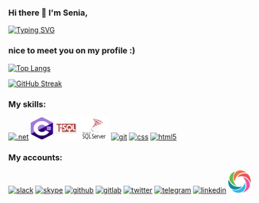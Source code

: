 ### Hi there 👋 I'm Senia,

[![Typing SVG](https://readme-typing-svg.demolab.com/?lines=Software+engineer;IT+specialist;.NET+Developer;Systems+Analyst&color=95a7ef&center=true)](https://git.io/typing-svg)
<!--[![Typing SVG](https://readme-typing-svg.demolab.com/?lines=2+years+experience;0.5+year+experience;10+years+experience&color=95a7ef&center=true)](https://git.io/typing-svg)-->
### nice to meet you on my profile :)

[![Top Langs](https://github-readme-stats-git-masterrstaa-rickstaa.vercel.app/api/top-langs/?username=senia1&layout=compact&langs_count=10)](https://github.com/anuraghazra/github-readme-stats)

[![GitHub Streak](https://streak-stats.demolab.com/?user=senia1&theme=radical)](https://git.io/streak-stats)

<h3>My skills:</h3>

  <a href="https://dotnet.microsoft.com/en-us/" target="_blank" rel="noreferrer"><img src="https://www.vectorlogo.zone/logos/dotnet/dotnet-vertical.svg" alt=".net" width="45" height="45"/></a> 
  <a href="https://microsoft.com" target="_blank" rel="noreferrer"><img src="images/see_sharp.svg" alt="see_sharp" width="45" height="45"/></a> 
  <a href="https://microsoft.com" target="_blank" rel="noreferrer"><img src="images/t-sql.svg" alt="t-sql" width="45" height="45"/></a> 
  <a href="https://microsoft.com" target="_blank" rel="noreferrer"><img src="images/sql-server.svg" alt="sql-server" width="60" height="45"/></a> 
  <a href="https://git-scm.com/" target="_blank" rel="noreferrer"><img src="https://www.vectorlogo.zone/logos/git-scm/git-scm-icon.svg" alt="git" width="45" height="45"/></a> 
  <a href="https://www.w3.org/" target="_blank" rel="noreferrer"><img src="https://www.vectorlogo.zone/logos/netlifyapp_watercss/netlifyapp_watercss-official.svg" alt="css" width="90" height="45"/></a> 
  <a href="https://www.w3.org/" target="_blank" rel="noreferrer"><img src="https://www.vectorlogo.zone/logos/w3_html5/w3_html5-icon.svg" alt="html5" width="45" height="45"/></a> 
  
  <h3>My accounts:</h3>  
  <a href="https://slack.com/" target="_blank" rel="noreferrer"><img src="https://www.vectorlogo.zone/logos/slack/slack-icon.svg" alt="slack" width="45" height="45"/></a> 
   <a href="https://www.skype.com/" target="_blank" rel="noreferrer"><img src="https://www.vectorlogo.zone/logos/skype/skype-icon.svg" alt="skype" width="45" height="45"/></a> 
  <a href="https://github.com/senia1" target="_blank" rel="noreferrer"><img src="https://www.vectorlogo.zone/logos/github/github-icon.svg" alt="github" width="45" height="45"/></a> 
   <a href="https://about.gitlab.com/" target="_blank" rel="noreferrer"><img src="https://www.vectorlogo.zone/logos/gitlab/gitlab-icon.svg" alt="gitlab" width="45" height="45"/></a> 
    <a href="https://twitter.com/home" target="_blank" rel="noreferrer"><img src="https://www.vectorlogo.zone/logos/twitter/twitter-icon.svg" alt="twitter" width="45" height="45"/></a> 
    <a href="https://web.telegram.org/" target="_blank" rel="noreferrer"><img src="https://www.vectorlogo.zone/logos/telegram/telegram-icon.svg" alt="telegram" width="45" height="45"/></a>
    <a href="https://www.linkedin.com/" target="_blank" rel="noreferrer"><img src="https://www.vectorlogo.zone/logos/linkedin/linkedin-icon.svg" alt="linkedin" width="45" height="45"/></a>
    <a href="https://www.sololearn.com/" target="_blank" rel="noreferrer"><img src="images/sololearn.svg" alt="sololearn" width="45" height="45"/></a> 

